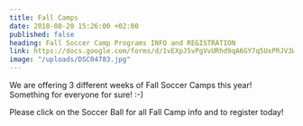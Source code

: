 ```yaml
---
title: Fall Camps
date: 2018-08-20 15:26:00 +02:00
published: false
heading: Fall Soccer Camp Programs INFO and REGISTRATION
link: https://docs.google.com/forms/d/1vEXpJ5vPgVvURhd9qA6GY7q5UxPRJV3W7D6jm-7G5GQ/edit
image: "/uploads/DSC04783.jpg"
---
```


We are offering 3 different weeks of Fall Soccer Camps this year! Something for everyone for sure! :-)

Please click on the Soccer Ball for all Fall Camp info and to register today!